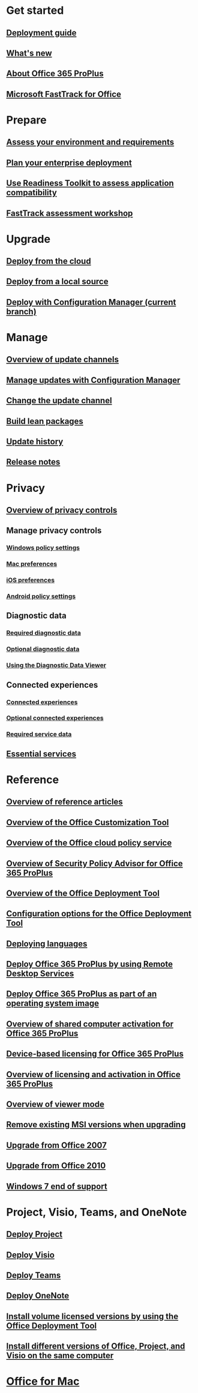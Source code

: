  
# Get started
## [Deployment guide](deployment-guide-for-office-365-proplus.md)
## [What's new](whats-new-office-it-pros.md)
## [About Office 365 ProPlus](about-office-365-proplus-in-the-enterprise.md)
## [Microsoft FastTrack for Office](https://fasttrack.microsoft.com/office)

# Prepare
## [Assess your environment and requirements](assess-office-365-proplus.md)
## [Plan your enterprise deployment](plan-office-365-proplus.md)
## [Use Readiness Toolkit to assess application compatibility](use-the-readiness-toolkit-to-assess-application-compatibility-for-office-365-pro.md)
## [FastTrack assessment workshop](FastTrack-assessment-workshop.md)

# Upgrade
## [Deploy from the cloud](deploy-office-365-proplus-from-the-cloud.md)
## [Deploy from a local source](deploy-office-365-proplus-from-a-local-source.md)
## [Deploy with Configuration Manager (current branch)](deploy-office-365-proplus-with-configuration-manager.md)

# Manage
## [Overview of update channels](overview-of-update-channels-for-office-365-proplus.md)
## [Manage updates with Configuration Manager](manage-office-365-proplus-updates-with-configuration-manager.md)
## [Change the update channel](change-update-channels.md)
## [Build lean packages](fieldnotes/build-dynamic-lean-universal-packages.md)
## [Update history](https://docs.microsoft.com/officeupdates/update-history-office365-proplus-by-date)
## [Release notes](https://docs.microsoft.com/officeupdates/release-notes-office365-proplus)

# Privacy
## [Overview of privacy controls](privacy/overview-privacy-controls.md?toc=/deployoffice/toc.json)

## Manage privacy controls
### [Windows policy settings](privacy/manage-privacy-controls.md?toc=/deployoffice/toc.json)
### [Mac preferences](privacy/mac-privacy-preferences.md?toc=/deployoffice/toc.json)
### [iOS preferences](privacy/ios-privacy-preferences.md?toc=/deployoffice/toc.json)
### [Android policy settings](privacy/android-privacy-controls.md?toc=/deployoffice/toc.json)

## Diagnostic data
### [Required diagnostic data](privacy/required-diagnostic-data.md?toc=/deployoffice/toc.json)
### [Optional diagnostic data](privacy/optional-diagnostic-data.md?toc=/deployoffice/toc.json)
### [Using the Diagnostic Data Viewer](https://support.office.com/article/cf761ce9-d805-4c60-a339-4e07f3182855)

## Connected experiences
### [Connected experiences](privacy/connected-experiences.md?toc=/deployoffice/toc.json)
### [Optional connected experiences](privacy/optional-connected-experiences.md?toc=/deployoffice/toc.json)
### [Required service data](privacy/required-service-data.md?toc=/deployoffice/toc.json)

## [Essential services](privacy/essential-services.md?toc=/deployoffice/toc.json)

# Reference
## [Overview of reference articles](reference-articles-for-deploying-office-365-proplus.md)
## [Overview of the Office Customization Tool](overview-of-the-office-customization-tool-for-click-to-run.md)
## [Overview of the Office cloud policy service](overview-office-cloud-policy-service.md)
## [Overview of Security Policy Advisor for Office 365 ProPlus](overview-of-security-policy-advisor.md)
## [Overview of the Office Deployment Tool](overview-of-the-office-2016-deployment-tool.md)
## [Configuration options for the Office Deployment Tool](configuration-options-for-the-office-2016-deployment-tool.md)
## [Deploying languages](overview-of-deploying-languages-in-office-365-proplus.md)
## [Deploy Office 365 ProPlus by using Remote Desktop Services](deploy-office-365-proplus-by-using-remote-desktop-services.md)
## [Deploy Office 365 ProPlus as part of an operating system image](deploy-office-365-proplus-as-part-of-an-operating-system-image.md)
## [Overview of shared computer activation for Office 365 ProPlus](overview-of-shared-computer-activation-for-office-365-proplus.md)
## [Device-based licensing for Office 365 ProPlus](device-based-licensing.md)
## [Overview of licensing and activation in Office 365 ProPlus](overview-of-licensing-and-activation-in-office-365-proplus.md)
## [Overview of viewer mode](overview-viewer-mode.md)
## [Remove existing MSI versions when upgrading](upgrade-from-msi-version.md)
## [Upgrade from Office 2007](office-2007-end-support-roadmap.md)
## [Upgrade from Office 2010](office-2010-end-support-roadmap.md)
## [Windows 7 end of support](windows-7-support.md)

# Project, Visio, Teams, and OneNote
## [Deploy Project](deployment-guide-for-project.md)
## [Deploy Visio](deployment-guide-for-visio.md)
## [Deploy Teams](teams-install.md)
## [Deploy OneNote](deployment-guide-onenote.md)
## [Install volume licensed versions by using the Office Deployment Tool](use-the-office-deployment-tool-to-install-volume-licensed-editions-of-visio-2016.md)
## [Install different versions of Office, Project, and Visio on the same computer](install-different-office-visio-and-project-versions-on-the-same-computer.md)

# [Office for Mac](mac/deployment-guide-for-office-for-mac.md)
